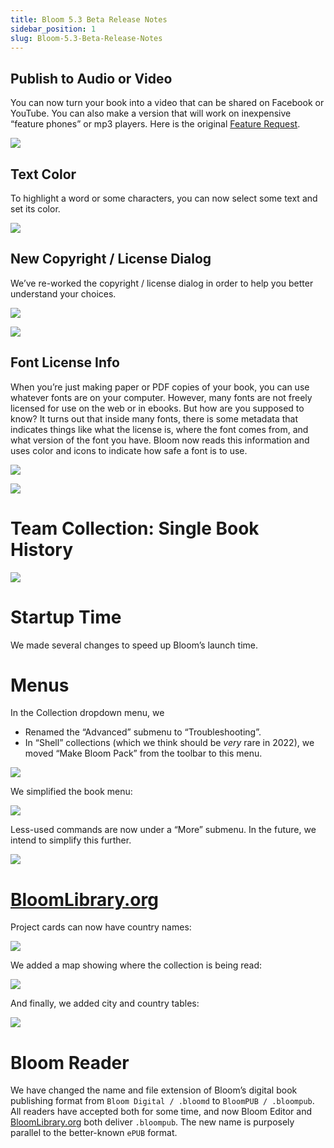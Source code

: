 ```yaml
---
title: Bloom 5.3 Beta Release Notes
sidebar_position: 1
slug: Bloom-5.3-Beta-Release-Notes
---
```




## Publish to Audio or Video


You can now turn your book into a video that can be shared on Facebook or YouTube. You can also make a version that will work on inexpensive “feature phones” or mp3 players. Here is the original [Feature Request](https://community.software.sil.org/t/produce-a-video-of-the-story-being-read-postable-on-youtube-facebook-etc/2267).


![](./828771189.png)


## Text Color


To highlight a word or some characters, you can now select some text and set its color.


![](./40690727.png)


## New Copyright / License Dialog


We’ve re-worked the copyright / license dialog in order to help you better understand your choices.


![](./1609889616.png)


![](./1249102019.png)


## Font License Info


When you’re just making paper or PDF copies of your book, you can use whatever fonts are on your computer. However, many fonts are not freely licensed for use on the web or in ebooks. But how are you supposed to know? It turns out that inside many fonts, there is some metadata that indicates things like what the license is, where the font comes from, and what version of the font you have. Bloom now reads this information and uses color and icons to indicate how safe a font is to use.


![](./890405378.png)


![](./508774689.png)


# Team Collection: Single Book History


![](./237292769.png)


# Startup Time


We made several changes to speed up Bloom’s launch time.


# Menus


In the Collection dropdown menu, we 

- Renamed the “Advanced” submenu to “Troubleshooting”.
- In “Shell” collections (which we think should be _very_ rare in 2022), we moved “Make Bloom Pack” from the toolbar to this menu.

![](./546095792.png)


We simplified the book menu:


![](./12120676.png)


Less-used commands are now under a “More” submenu. In the future, we intend to simplify this further.


![](./1248715891.png)


# [BloomLibrary.org](http://BloomLibrary.org)


Project cards can now have country names:


![](./500617665.png)


We added a map showing where the collection is being read:


![](./425378885.png)


And finally, we added city and country tables:


![](./1842141498.png)


# Bloom Reader


We have changed the name and file extension of Bloom’s digital book publishing format from `Bloom Digital / .bloomd` to `BloomPUB / .bloompub`. All readers have accepted both for some time, and now Bloom Editor and [BloomLibrary.org](http://BloomLibrary.org) both deliver `.bloompub`. The new name is purposely parallel to the better-known `ePUB` format.

